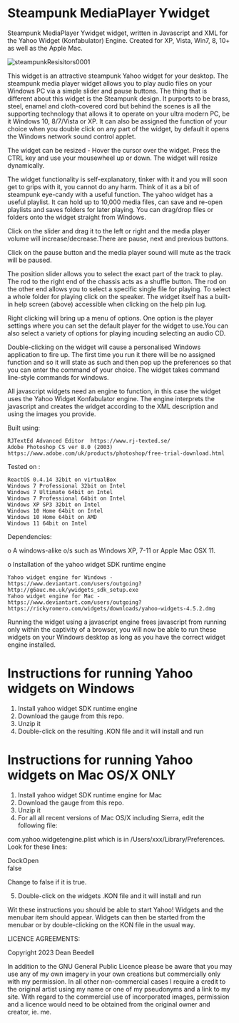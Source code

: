 # Steampunk MediaPlayer Ywidget
 
 Steampunk MediaPlayer Ywidget widget, written in Javascript and XML for the Yahoo 
 Widget (Konfabulator) Engine. Created for XP, Vista, Win7, 8, 10+ as well as the 
 Apple Mac.
 
 ![steampunkResisitors0001](https://github.com/yereverluvinunclebert/Steampunk-Resistors/assets/2788342/a58a6caa-270c-451b-ac94-00f285513789)
 
 This widget is an attractive steampunk Yahoo widget for your desktop. The 
 steampunk media player widget allows you to play audio files on your Windows PC
  via a simple slider and pause buttons. The thing that is different about this 
  widget is the Steampunk design. It purports to be brass, steel, enamel and 
  cloth-covered cord but behind the scenes is all the supporting technology that 
  allows it to operate on your ultra modern PC, be it Windows 10, 8/7/Vista or 
  XP. It can also be assigned the function of your choice when you double click 
  on any part of the widget, by default it opens the Windows network sound 
  control applet.
 
 The widget can be resized - Hover the cursor over the widget. Press the CTRL key 
 and use your mousewheel up or down. The widget will resize dynamically.
 
 The widget functionality is self-explanatory, tinker with it and you will soon 
 get to grips with it, you cannot do any harm. Think of it as a bit of steampunk 
 eye-candy with a useful function. The yahoo widget has a useful playlist. It 
 can hold up to 10,000 media files, can save and re-open playlists and saves 
 folders for later playing. You can drag/drop files or folders onto the widget 
 straight from Windows.
 
 Click on the slider and drag it to the left or right and the media player 
 volume will increase/decrease.There are pause, next and previous buttons.
 
 Click on the pause button and the media player sound will mute as the track 
 will be paused.
 
 The position slider allows you to select the exact part of the track to play. 
 The rod to the right end of the chassis acts as a shuffle button. The rod on 
 the other end allows you to select a specific single file for playing. To 
 select a whole folder for playing click on the speaker.
 The widget itself has a built-in help screen (above) accessible when clicking 
 on the help pin lug.
 
 Right clicking will bring up a menu of options. One option is the player 
 settings where you can set the default player for the widget to use.You can 
 also select a variety of options for playing incuding selecting an audio CD.
 
 Double-clicking on the widget will cause a personalised Windows application to 
 fire up. The first time you run it there will be no assigned function and so it 
 will state as such and then pop up the preferences so that you can enter the 
 command of your choice. The widget takes command line-style commands for 
 windows. 
 
 All javascript widgets need an engine to function, in this case the widget uses 
 the Yahoo Widget Konfabulator engine. The engine interprets the javascript and 
 creates the widget according to the XML description and using the images you 
 provide. 
 
Built using: 

	RJTextEd Advanced Editor  https://www.rj-texted.se/ 
	Adobe Photoshop CS ver 8.0 (2003)  https://www.adobe.com/uk/products/photoshop/free-trial-download.html  

Tested on :

	ReactOS 0.4.14 32bit on virtualBox    
	Windows 7 Professional 32bit on Intel    
	Windows 7 Ultimate 64bit on Intel    
	Windows 7 Professional 64bit on Intel    
	Windows XP SP3 32bit on Intel    
	Windows 10 Home 64bit on Intel    
	Windows 10 Home 64bit on AMD    
	Windows 11 64bit on Intel 
   
 Dependencies:
 
 o A windows-alike o/s such as Windows XP, 7-11 or Apple Mac OSX 11.    	
 
 o Installation of the yahoo widget SDK runtime engine  
 
	Yahoo widget engine for Windows - https://www.deviantart.com/users/outgoing?http://g6auc.me.uk/ywidgets_sdk_setup.exe  
	Yahoo widget engine for Mac - https://www.deviantart.com/users/outgoing?https://rickyromero.com/widgets/downloads/yahoo-widgets-4.5.2.dmg
 
 Running the widget using a javascript engine frees javascript from running only 
 within the captivity of a browser, you will now be able to run these widgets on 
 your Windows desktop as long as you have the correct widget engine installed.
  
 Instructions for running Yahoo widgets on Windows
 =================================================
 
 1. Install yahoo widget SDK runtime engine
 2. Download the gauge from this repo.
 3. Unzip it
 4. Double-click on the resulting .KON file and it will install and run
 
 Instructions for running Yahoo widgets on Mac OS/X ONLY
 ========================================================
 
 1. Install yahoo widget SDK runtime engine for Mac
 2. Download the gauge from this repo.
 3. Unzip it
 4. For all all recent versions of Mac OS/X including Sierra, edit the following 
 file:
 
 com.yahoo.widgetengine.plist which is in /Users/xxx/Library/Preferences. Look 
 for these lines: 
    
   <key>DockOpen</key>  
   <string>false</string>  
 
 Change to false if it is true.
 
 5. Double-click on the widgets .KON file and it will install and run
 
 Wit these instructions you should be able to start Yahoo! Widgets and the 
 menubar item should appear. Widgets can then be started from the menubar or by 
 double-clicking on the KON file in the usual way.
 
 
 LICENCE AGREEMENTS:
 
 Copyright 2023 Dean Beedell
 
 In addition to the GNU General Public Licence please be aware that you may use
 any of my own imagery in your own creations but commercially only with my
 permission. In all other non-commercial cases I require a credit to the
 original artist using my name or one of my pseudonyms and a link to my site.
 With regard to the commercial use of incorporated images, permission and a
 licence would need to be obtained from the original owner and creator, ie. me.
 
